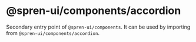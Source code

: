 # @spren-ui/components/accordion

Secondary entry point of `@spren-ui/components`. It can be used by importing from `@spren-ui/components/accordion`.
